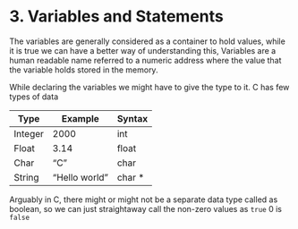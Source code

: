 # 3. Variables and Statements

The variables are generally considered as a container to hold values, while it is true we can have a better way of understanding this, Variables are a human readable name referred to a numeric address where the value that the variable holds stored in the memory. 

While declaring the variables we might have to give the type to it. C has few types of data

| Type | Example | Syntax |
| --- | --- | --- |
| Integer  | 2000 | int |
| Float  | 3.14  | float |
| Char | “C” | char |
| String | “Hello world” | char * |

Arguably in C, there might or might not be a separate data type called as boolean, so we can just straightaway call the non-zero values as `true` 0 is `false`
